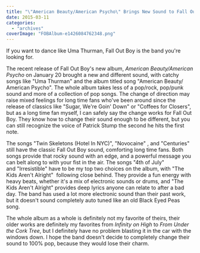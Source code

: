 ```yaml
---
title: "\"American Beauty/American Psycho\" Brings New Sound to Fall Out Boy"
date: 2015-03-11
categories: 
  - "archives"
coverImage: "FOBAlbum-e1426084762348.png"
---
```


If you want to dance like Uma Thurman, Fall Out Boy is the band you're looking for.

The recent release of Fall Out Boy's new album, _American Beauty/American Psycho_ on January 20 brought a new and different sound, with catchy songs like "Uma Thurman" and the album titled song "American Beauty/ American Psycho". The whole album takes less of a pop/rock, pop/punk sound and more of a collection of pop songs. The change of direction may raise mixed feelings for long time fans who've been around since the release of classics like "Sugar, We're Goin' Down" or "Coffees for Closers", but as a long time fan myself, I can safely say the change works for Fall Out Boy. They know how to change their sound enough to be different, but you can still recognize the voice of Patrick Stump the second he hits the first note.

The songs "Twin Skeletons (Hotel In NYC)", "Novocaine" , and "Centuries" still have the classic Fall Out Boy sound, comforting long time fans. Both songs provide that rocky sound with an edge, and a powerful message you can belt along to with your fist in the air. The songs "4th of July" and "Irresistible" have to be my top two choices on the album, with "The Kids Aren't Alright"  following close behind. They provide a fun energy with heavy beats, whether it's a mix of electronic sounds or drums, and "The Kids Aren't Alright" provides deep lyrics anyone can relate to after a bad day. The band has used a lot more electronic sound than their past work, but it doesn't sound completely auto tuned like an old Black Eyed Peas song.

The whole album as a whole is definitely not my favorite of theirs, their older works are definitely my favorites from _Infinity on High_ to _From Under the Cork Tree_, but I definitely have no problem blasting it in the car with the windows down. I hope the band doesn't decide to completely change their sound to 100% pop, because they would lose their charm.
